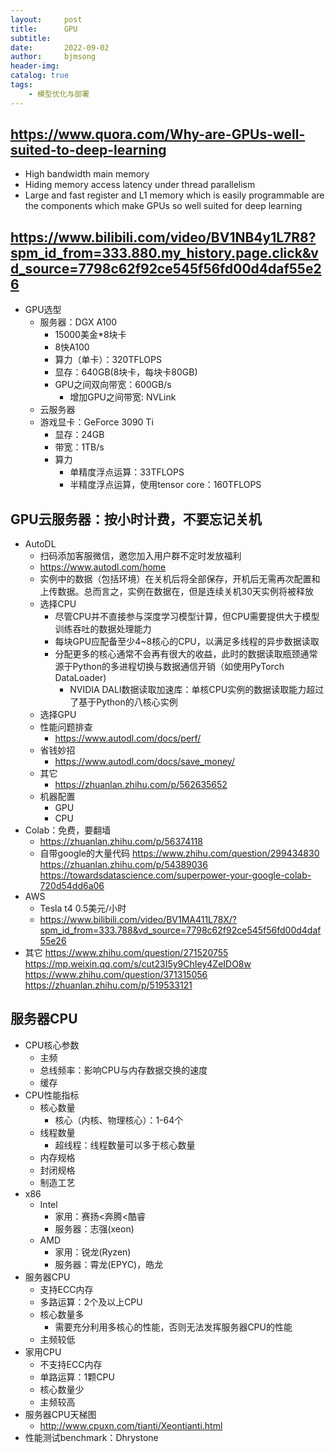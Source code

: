 ```yaml
---
layout:     post
title:      GPU
subtitle:   
date:       2022-09-02
author:     bjmsong
header-img: 
catalog: true
tags:
    - 模型优化与部署
---
```

## https://www.quora.com/Why-are-GPUs-well-suited-to-deep-learning
- High bandwidth main memory
- Hiding memory access latency under thread parallelism
- Large and fast register and L1 memory which is easily programmable are the components which make GPUs so well suited for deep learning

## https://www.bilibili.com/video/BV1NB4y1L7R8?spm_id_from=333.880.my_history.page.click&vd_source=7798c62f92ce545f56fd00d4daf55e26
- GPU选型
    + 服务器：DGX A100
        * 15000美金\*8块卡
        * 8快A100
        * 算力（单卡）：320TFLOPS
        * 显存：640GB(8块卡，每块卡80GB)
        * GPU之间双向带宽：600GB/s
            - 增加GPU之间带宽: NVLink 
    + 云服务器
    + 游戏显卡：GeForce 3090 Ti
        * 显存：24GB
        * 带宽：1TB/s
        * 算力
            - 单精度浮点运算：33TFLOPS
            - 半精度浮点运算，使用tensor core：160TFLOPS


## GPU云服务器：按小时计费，不要忘记关机
- AutoDL
    + 扫码添加客服微信，邀您加入用户群不定时发放福利
    - https://www.autodl.com/home
    - 实例中的数据（包括环境）在关机后将全部保存，开机后无需再次配置和上传数据。总而言之，实例在数据在，但是连续关机30天实例将被释放
    - 选择CPU
        + 尽管CPU并不直接参与深度学习模型计算，但CPU需要提供大于模型训练吞吐的数据处理能力
        + 每块GPU应配备至少4~8核心的CPU，以满足多线程的异步数据读取
        + 分配更多的核心通常不会再有很大的收益，此时的数据读取瓶颈通常源于Python的多进程切换与数据通信开销（如使用PyTorch DataLoader)
            * NVIDIA DALI数据读取加速库：单核CPU实例的数据读取能力超过了基于Python的八核心实例
    - 选择GPU
    - 性能问题排查
        + https://www.autodl.com/docs/perf/
    - 省钱妙招
        + https://www.autodl.com/docs/save_money/
    - 其它
        + https://zhuanlan.zhihu.com/p/562635652
    - 机器配置
        + GPU
        + CPU
- Colab：免费，要翻墙
    + https://zhuanlan.zhihu.com/p/56374118
    + 自带google的大量代码 
    https://www.zhihu.com/question/299434830
    https://zhuanlan.zhihu.com/p/54389036
    https://towardsdatascience.com/superpower-your-google-colab-720d54dd6a06
- AWS
    + Tesla t4 0.5美元/小时
    + https://www.bilibili.com/video/BV1MA411L78X/?spm_id_from=333.788&vd_source=7798c62f92ce545f56fd00d4daf55e26
- 其它
https://www.zhihu.com/question/271520755
https://mp.weixin.qq.com/s/cut23I5y9ChIey4ZeIDO8w
https://www.zhihu.com/question/371315056
https://zhuanlan.zhihu.com/p/519533121


## 服务器CPU
- CPU核心参数
    + 主频
    + 总线频率：影响CPU与内存数据交换的速度
    + 缓存
- CPU性能指标
    + 核心数量
        * 核心（内核、物理核心）：1-64个
    + 线程数量
        * 超线程：线程数量可以多于核心数量
    + 内存规格
    + 封闭规格
    + 制造工艺
- x86
    + Intel
        * 家用：赛扬<奔腾<酷睿
        * 服务器：志强(xeon)
    + AMD
        * 家用：锐龙(Ryzen)
        * 服务器：霄龙(EPYC)，皓龙
- 服务器CPU
    + 支持ECC内存
    + 多路运算：2个及以上CPU
    + 核心数量多
        * 需要充分利用多核心的性能，否则无法发挥服务器CPU的性能
    + 主频较低
- 家用CPU
    + 不支持ECC内存
    + 单路运算：1颗CPU
    + 核心数量少
    + 主频较高
- 服务器CPU天梯图
    + http://www.cpuxn.com/tianti/Xeontianti.html
- 性能测试benchmark：Dhrystone